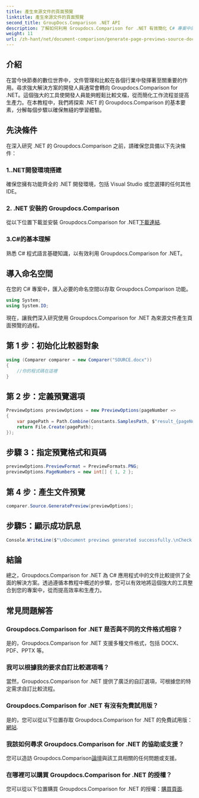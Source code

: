 ```yaml
---
title: 產生來源文件的頁面預覽
linktitle: 產生來源文件的頁面預覽
second_title: GroupDocs.Comparison .NET API
description: 了解如何利用 Groupdocs.Comparison for .NET 有效簡化 C# 專案中的文件比較流程。
weight: 11
url: /zh-hant/net/document-comparison/generate-page-previews-source-document/
---
```

## 介紹
在當今快節奏的數位世界中，文件管理和比較在各個行業中發揮著至關重要的作用。尋求強大解決方案的開發人員通常會轉向 Groupdocs.Comparison for .NET。這個強大的工具使開發人員能夠輕鬆比較文檔，從而簡化工作流程並提高生產力。在本教程中，我們將探索 .NET 的 Groupdocs.Comparison 的基本要素，分解每個步驟以確保無縫的學習體驗。
## 先決條件
在深入研究 .NET 的 Groupdocs.Comparison 之前，請確保您具備以下先決條件：
### 1..NET開發環境搭建
確保您擁有功能齊全的 .NET 開發環境，包括 Visual Studio 或您選擇的任何其他 IDE。
### 2. .NET 安裝的 Groupdocs.Comparison
從以下位置下載並安裝 Groupdocs.Comparison for .NET[下載連結](https://releases.groupdocs.com/comparison/net/).
### 3.C#的基本理解
熟悉 C# 程式語言基礎知識，以有效利用 Groupdocs.Comparison for .NET。

## 導入命名空間
在您的 C# 專案中，匯入必要的命名空間以存取 Groupdocs.Comparison 功能。

```csharp
using System;
using System.IO;
```

現在，讓我們深入研究使用 Groupdocs.Comparison for .NET 為來源文件產生頁面預覽的過程。
## 第 1 步：初始化比較器對象
```csharp
using (Comparer comparer = new Comparer("SOURCE.docx"))
{
    //你的程式碼在這裡
}
```
## 第 2 步：定義預覽選項
```csharp
PreviewOptions previewOptions = new PreviewOptions(pageNumber =>
{
    var pagePath = Path.Combine(Constants.SamplesPath, $"result_{pageNumber}.png");
    return File.Create(pagePath);
});
```
## 步驟 3：指定預覽格式和頁碼
```csharp
previewOptions.PreviewFormat = PreviewFormats.PNG;
previewOptions.PageNumbers = new int[] { 1, 2 };
```
## 第 4 步：產生文件預覽
```csharp
comparer.Source.GeneratePreview(previewOptions);
```
## 步驟5：顯示成功訊息
```csharp
Console.WriteLine($"\nDocument previews generated successfully.\nCheck output in {Directory.GetCurrentDirectory()}.");
```

## 結論
總之，Groupdocs.Comparison for .NET 為 C# 應用程式中的文件比較提供了全面的解決方案。透過遵循本教程中概述的步驟，您可以有效地將這個強大的工具整合到您的專案中，從而提高效率和生產力。
## 常見問題解答
### Groupdocs.Comparison for .NET 是否與不同的文件格式相容？
是的，Groupdocs.Comparison for .NET 支援多種文件格式，包括 DOCX、PDF、PPTX 等。
### 我可以根據我的要求自訂比較選項嗎？
當然，Groupdocs.Comparison for .NET 提供了廣泛的自訂選項，可根據您的特定需求自訂比較流程。
### Groupdocs.Comparison for .NET 有沒有免費試用版？
是的，您可以從以下位置存取 Groupdocs.Comparison for .NET 的免費試用版：[網站](https://releases.groupdocs.com/).
### 我該如何尋求 Groupdocs.Comparison for .NET 的協助或支援？
您可以造訪 Groupdocs.Comparison[論壇](https://forum.groupdocs.com/c/comparison/12)與該工具相關的任何問題或支援。
### 在哪裡可以購買 Groupdocs.Comparison for .NET 的授權？
您可以從以下位置購買 Groupdocs.Comparison for .NET 的授權：[購買頁面](https://purchase.groupdocs.com/buy).